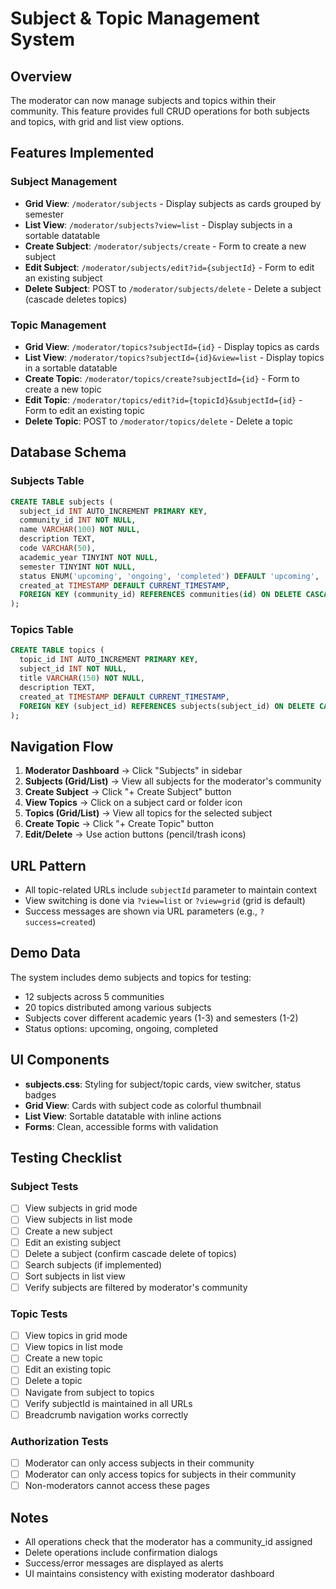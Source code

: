 # Subject & Topic Management System

## Overview
The moderator can now manage subjects and topics within their community. This feature provides full CRUD operations for both subjects and topics, with grid and list view options.

## Features Implemented

### Subject Management
- **Grid View**: `/moderator/subjects` - Display subjects as cards grouped by semester
- **List View**: `/moderator/subjects?view=list` - Display subjects in a sortable datatable
- **Create Subject**: `/moderator/subjects/create` - Form to create a new subject
- **Edit Subject**: `/moderator/subjects/edit?id={subjectId}` - Form to edit an existing subject
- **Delete Subject**: POST to `/moderator/subjects/delete` - Delete a subject (cascade deletes topics)

### Topic Management
- **Grid View**: `/moderator/topics?subjectId={id}` - Display topics as cards
- **List View**: `/moderator/topics?subjectId={id}&view=list` - Display topics in a sortable datatable
- **Create Topic**: `/moderator/topics/create?subjectId={id}` - Form to create a new topic
- **Edit Topic**: `/moderator/topics/edit?id={topicId}&subjectId={id}` - Form to edit an existing topic
- **Delete Topic**: POST to `/moderator/topics/delete` - Delete a topic

## Database Schema

### Subjects Table
```sql
CREATE TABLE subjects (
  subject_id INT AUTO_INCREMENT PRIMARY KEY,
  community_id INT NOT NULL,
  name VARCHAR(100) NOT NULL,
  description TEXT,
  code VARCHAR(50),
  academic_year TINYINT NOT NULL,
  semester TINYINT NOT NULL,
  status ENUM('upcoming', 'ongoing', 'completed') DEFAULT 'upcoming',
  created_at TIMESTAMP DEFAULT CURRENT_TIMESTAMP,
  FOREIGN KEY (community_id) REFERENCES communities(id) ON DELETE CASCADE
);
```

### Topics Table
```sql
CREATE TABLE topics (
  topic_id INT AUTO_INCREMENT PRIMARY KEY,
  subject_id INT NOT NULL,
  title VARCHAR(150) NOT NULL,
  description TEXT,
  created_at TIMESTAMP DEFAULT CURRENT_TIMESTAMP,
  FOREIGN KEY (subject_id) REFERENCES subjects(subject_id) ON DELETE CASCADE
);
```

## Navigation Flow

1. **Moderator Dashboard** → Click "Subjects" in sidebar
2. **Subjects (Grid/List)** → View all subjects for the moderator's community
3. **Create Subject** → Click "+ Create Subject" button
4. **View Topics** → Click on a subject card or folder icon
5. **Topics (Grid/List)** → View all topics for the selected subject
6. **Create Topic** → Click "+ Create Topic" button
7. **Edit/Delete** → Use action buttons (pencil/trash icons)

## URL Pattern
- All topic-related URLs include `subjectId` parameter to maintain context
- View switching is done via `?view=list` or `?view=grid` (grid is default)
- Success messages are shown via URL parameters (e.g., `?success=created`)

## Demo Data
The system includes demo subjects and topics for testing:
- 12 subjects across 5 communities
- 20 topics distributed among various subjects
- Subjects cover different academic years (1-3) and semesters (1-2)
- Status options: upcoming, ongoing, completed

## UI Components
- **subjects.css**: Styling for subject/topic cards, view switcher, status badges
- **Grid View**: Cards with subject code as colorful thumbnail
- **List View**: Sortable datatable with inline actions
- **Forms**: Clean, accessible forms with validation

## Testing Checklist

### Subject Tests
- [ ] View subjects in grid mode
- [ ] View subjects in list mode
- [ ] Create a new subject
- [ ] Edit an existing subject
- [ ] Delete a subject (confirm cascade delete of topics)
- [ ] Search subjects (if implemented)
- [ ] Sort subjects in list view
- [ ] Verify subjects are filtered by moderator's community

### Topic Tests
- [ ] View topics in grid mode
- [ ] View topics in list mode
- [ ] Create a new topic
- [ ] Edit an existing topic
- [ ] Delete a topic
- [ ] Navigate from subject to topics
- [ ] Verify subjectId is maintained in all URLs
- [ ] Breadcrumb navigation works correctly

### Authorization Tests
- [ ] Moderator can only access subjects in their community
- [ ] Moderator can only access topics for subjects in their community
- [ ] Non-moderators cannot access these pages

## Notes
- All operations check that the moderator has a community_id assigned
- Delete operations include confirmation dialogs
- Success/error messages are displayed as alerts
- UI maintains consistency with existing moderator dashboard
